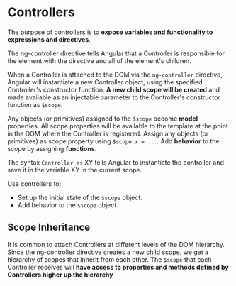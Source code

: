  # Controllers

The purpose of controllers is to **expose variables and functionality to expressions and
directives**.

The ng-controller directive tells Angular that a Controller is responsible for the element with the directive and all of the element's children.

When a Controller is attached to the DOM via the `ng-controller` directive, Angular will instantiate a new Controller object, using the specified Controller's constructor function. **A new child scope will be created** and made available as an injectable parameter to the Controller's constructor function as `$scope`.


Any objects (or primitives) assigned to the `$scope` become **model** properties. All scope properties will be available to the template at the point in the DOM where the Controller is registered. Assign any objects (or primitives) as scope property using `$scope.x = ...`. Add **behavior** to the scope by assigning **functions**.

The syntax `Controller as` XY tells Angular to instantiate the controller and save it in the variable XY in the current scope.

Use controllers to:

- Set up the initial state of the `$scope` object.
- Add behavior to the `$scope` object.

## Scope Inheritance

It is common to attach Controllers at different levels of the DOM hierarchy. Since the ng-controller directive creates a new child scope, we get a hierarchy of scopes that inherit from each other. The `$scope` that each Controller receives will **have access to properties and methods defined by Controllers higher up the hierarchy**
